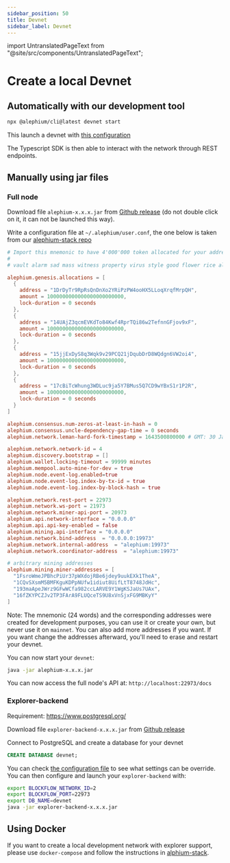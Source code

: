 ```yaml
---
sidebar_position: 50
title: Devnet
sidebar_label: Devnet
---
```


import UntranslatedPageText from "@site/src/components/UntranslatedPageText";

<UntranslatedPageText />

# Create a local Devnet

## Automatically with our development tool

```sh
npx @alephium/cli@latest devnet start
```

This launch a devnet with [this configuration](https://github.com/alephium/alephium-web3/blob/master/packages/cli/devnet-user.conf)

The Typescript SDK is then able to interact with the network through REST endpoints.

## Manually using jar files

### Full node

Download file `alephium-x.x.x.jar` from [Github release](https://github.com/alephium/alephium/releases/latest) (do not double click on it, it can not be launched this way).

Write a configuration file at `~/.alephium/user.conf`, the one below is taken from our [alephium-stack repo](https://github.com/alephium/alephium-stack/blob/master/devnet/devnet.conf)

```conf
# Import this mnemonic to have 4'000'000 token allocated for your addresses
#
# vault alarm sad mass witness property virus style good flower rice alpha viable evidence run glare pretty scout evil judge enroll refuse another lava

alephium.genesis.allocations = [
  {
    address = "1DrDyTr9RpRsQnDnXo2YRiPzPW4ooHX5LLoqXrqfMrpQH",
    amount = 1000000000000000000000000,
    lock-duration = 0 seconds
  },
  {
    address = "14UAjZ3qcmEVKdTo84Kwf4RprTQi86w2TefnnGFjov9xF",
    amount = 1000000000000000000000000,
    lock-duration = 0 seconds
  },
  {
    address = "15jjExDyS8q3Wqk9v29PCQ21jDqubDrD8WQdgn6VW2oi4",
    amount = 1000000000000000000000000,
    lock-duration = 0 seconds
  },
  {
    address = "17cBiTcWhung3WDLuc9ja5Y7BMus5Q7CD9wYBxS1r1P2R",
    amount = 1000000000000000000000000,
    lock-duration = 0 seconds
  }
]

alephium.consensus.num-zeros-at-least-in-hash = 0
alephium.consensus.uncle-dependency-gap-time = 0 seconds
alephium.network.leman-hard-fork-timestamp = 1643500800000 # GMT: 30 January 2022 00:00:00

alephium.network.network-id = 4
alephium.discovery.bootstrap = []
alephium.wallet.locking-timeout = 99999 minutes
alephium.mempool.auto-mine-for-dev = true
alephium.node.event-log.enabled=true
alephium.node.event-log.index-by-tx-id = true
alephium.node.event-log.index-by-block-hash = true

alephium.network.rest-port = 22973
alephium.network.ws-port = 21973
alephium.network.miner-api-port = 20973
alephium.api.network-interface = "0.0.0.0"
alephium.api.api-key-enabled = false
alephium.mining.api-interface = "0.0.0.0"
alephium.network.bind-address  = "0.0.0.0:19973"
alephium.network.internal-address  = "alephium:19973"
alephium.network.coordinator-address  = "alephium:19973"

# arbitrary mining addresses
alephium.mining.miner-addresses = [
  "1FsroWmeJPBhcPiUr37pWXdojRBe6jdey9uukEXk1TheA",
  "1CQvSXsmM5BMFKguKDPpNUfw1idiut8UifLtT8748JdHc",
  "193maApeJWrz9GFwWCfa982ccLARVE9Y1WgKSJaUs7UAx",
  "16fZKYPCZJv2TP3FArA9FLUQceTS9U8xVnSjxFG9MBKyY"
]
```

Note: The mnemonic (24 words) and the corresponding addresses were created for development purposes, you can use it or create your own, but never use it on `mainnet`.
      You can also add more addresses if you want. If you want change the addresses afterward, you'll need to erase and restart your devnet.


You can now start your `devnet`:

```sh
java -jar alephium-x.x.x.jar
```

You can now access the full node's API at: `http://localhost:22973/docs`

### Explorer-backend

Requirement: https://www.postgresql.org/

Download file `explorer-backend-x.x.x.jar` from [Github release](https://github.com/alephium/explorer-backend/releases/latest)

Connect to PostgreSQL and create a database for your devnet

```sql
CREATE DATABASE devnet;
```

You can check [the configuration file](https://github.com/alephium/explorer-backend/blob/feature/contract-subcontract/app/src/main/resources/application.conf) to see what settings can be override. You can then configure and launch your `explorer-backend` with:

```sh
export BLOCKFLOW_NETWORK_ID=2
export BLOCKFLOW_PORT=22973
export DB_NAME=devnet
java -jar explorer-backend-x.x.x.jar
```

## Using Docker

If you want to create a local development network with explorer support, please use `docker-compose` and follow the instructions in [alphium-stack](https://github.com/alephium/alephium-stack#devnet).
